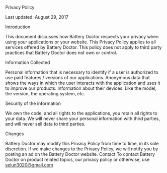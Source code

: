 Privacy Policy

Last updated: August 29, 2017

Introduction

This document discusses how Battery Doctor respects your privacy when using your applications or your website. This Privacy Policy applies to all services offered by Battery Doctor. This policy does not apply to third party practices that Battery Doctor does not own or control.

Information Collected

Personal information that is necessary to identify if a user is authorized to use paid features / versions of our applications. Anonymous data that shows the ways in which the user interacts with the application and uses it to improve our products. Information about their devices. Like the model, the version, the operating system, etc.

Security of the information

We own the code, and all rights to the applications, you retain all rights to your data. We will never share your personal information with third parties, and will never sell data to third parties.

Changes

Battery Doctor may modify this Privacy Policy from time to time, in its sole discretion. If we make changes to the Privacy Policy, we will notify you by posting an ad on the Battery Doctor website. Contact To contact Battery Doctor on product related topics, our privacy policy or otherwise, use selun3020@gmail.com
